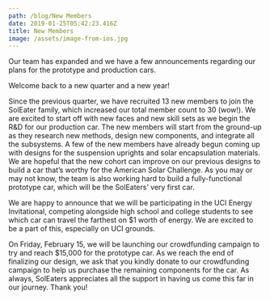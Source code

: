 ```yaml
---
path: /blog/New Members
date: 2019-01-25T05:42:23.416Z
title: New Members
image: /assets/image-from-ios.jpg
---
```

Our team has expanded and we have a few announcements regarding our plans for the prototype and production cars.



Welcome back to a new quarter and a new year!



Since the previous quarter, we have recruited 13 new members to join the SolEater family, which increased our total member count to 30 (wow!). We are excited to start off with new faces and new skill sets as we begin the R&D for our production car. The new members will start from the ground-up as they research new methods, design new components, and integrate all the subsystems. A few of the new members have already begun coming up with designs for the suspension uprights and solar encapsulation materials. We are hopeful that the new cohort can improve on our previous designs to build a car that’s worthy for the American Solar Challenge. As you may or may not know, the team is also working hard to build a fully-functional prototype car, which will be the SolEaters’ very first car.



We are happy to announce that we will be participating in the UCI Energy Invitational, competing alongside high school and college students to see which car can travel the farthest on $1 worth of energy. We are excited to be a part of this, especially on UCI grounds.



On Friday, February 15, we will be launching our crowdfunding campaign to try and reach $15,000 for the prototype car. As we reach the end of finalizing our design, we ask that you kindly donate to our crowdfunding campaign to help us purchase the remaining components for the car. As always, SolEaters appreciates all the support in having us come this far in our journey. Thank you!
